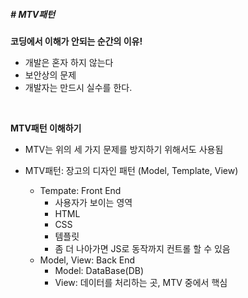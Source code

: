 ##### # MTV패턴
**코딩에서 이해가 안되는 순간의 이유!**

* 개발은 혼자 하지 않는다
* 보안상의 문제
* 개발자는 만드시 실수를 한다.

<br>

**MTV패턴 이해하기**

* MTV는 위의 세 가지 문제를 방지하기 위해서도 사용됨

* MTV패턴: 장고의 디자인 패턴 (Model, Template, View)

  * Tempate: Front End
    * 사용자가 보이는 영역
    * HTML
    * CSS
    * 템플릿
    * 좀 더 나아가면 JS로 동작까지 컨트롤 할 수 있음
  * Model, View: Back End
    * Model: DataBase(DB)
    * View: 데이터를 처리하는 곳, MTV 중에서 핵심

  